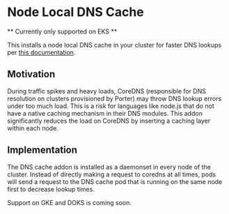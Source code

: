 # Node Local DNS Cache
** Currently only supported on EKS **

This installs a node local DNS cache in your cluster for faster DNS lookups per [this documentation](https://kubernetes.io/docs/tasks/administer-cluster/nodelocaldns/). 

## Motivation

During traffic spikes and heavy loads, CoreDNS (responsible for DNS resolution on clusters provisioned by Porter) may throw DNS lookup errors under too much load. This is a risk for languages like node.js that do not have a native caching mechanism in their DNS modules. This addon significantly reduces the load on CoreDNS by inserting a caching layer within each node.

## Implementation

The DNS cache addon is installed as a daemonset in every node of the cluster. Instead of directly making a request to coredns at all times, pods will send a request to the DNS cache pod that is running on the same node first to decrease lookup times.

Support on GKE and DOKS is coming soon.